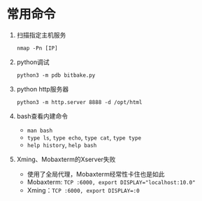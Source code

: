 # 常用命令

1. 扫描指定主机服务

   `nmap -Pn [IP]`
   
2. python调试

   `python3 -m pdb bitbake.py`

3. python http服务器

   `python3 -m http.server 8888 -d /opt/html`
   
4. bash查看内建命令

   * `man bash`
   * `type ls`, `type echo`, `type cat`, `type type`
   * `help history`, `help bash`
   
5. Xming、Mobaxterm的Xserver失败

   - 使用了全局代理，Mobaxterm经常性卡住也是如此
   - Mobaxterm: `TCP :6000, export DISPLAY="localhost:10.0"`
   - Xming：`TCP :6000, export DISPLAY=:0`